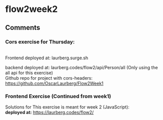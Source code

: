 # flow2week2

<h2>Comments</h2>

<h3>Cors exercise for Thursday:</h3>
<br>
Frontend deployed at:
laurberg.surge.sh<br>

backend deployed at:
laurberg.codes/flow2/api/Person/all (Only using the all api for this exercise)<br>
Github repo for project with cors-headers:
https://github.com/OscarLaurberg/Flow2Week1

<h3>Frontend Exercise (Continued from week1)</h3>

Solutions for This exercise is meant for week 2 (JavaScript):<br>
<b>deployed at:</b>
https://laurberg.codes/flow2/
